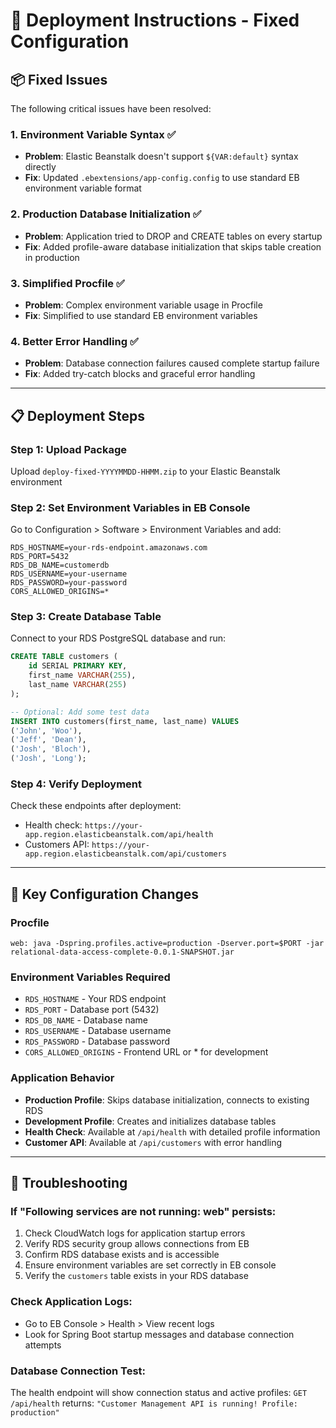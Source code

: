 # 🚀 Deployment Instructions - Fixed Configuration

## 📦 **Fixed Issues**

The following critical issues have been resolved:

### 1. **Environment Variable Syntax** ✅
- **Problem**: Elastic Beanstalk doesn't support `${VAR:default}` syntax directly
- **Fix**: Updated `.ebextensions/app-config.config` to use standard EB environment variable format

### 2. **Production Database Initialization** ✅  
- **Problem**: Application tried to DROP and CREATE tables on every startup
- **Fix**: Added profile-aware database initialization that skips table creation in production

### 3. **Simplified Procfile** ✅
- **Problem**: Complex environment variable usage in Procfile
- **Fix**: Simplified to use standard EB environment variables

### 4. **Better Error Handling** ✅
- **Problem**: Database connection failures caused complete startup failure
- **Fix**: Added try-catch blocks and graceful error handling

---

## 📋 **Deployment Steps**

### **Step 1: Upload Package**
Upload `deploy-fixed-YYYYMMDD-HHMM.zip` to your Elastic Beanstalk environment

### **Step 2: Set Environment Variables in EB Console**
Go to Configuration > Software > Environment Variables and add:

```
RDS_HOSTNAME=your-rds-endpoint.amazonaws.com
RDS_PORT=5432
RDS_DB_NAME=customerdb
RDS_USERNAME=your-username
RDS_PASSWORD=your-password
CORS_ALLOWED_ORIGINS=*
```

### **Step 3: Create Database Table**
Connect to your RDS PostgreSQL database and run:

```sql
CREATE TABLE customers (
    id SERIAL PRIMARY KEY, 
    first_name VARCHAR(255), 
    last_name VARCHAR(255)
);

-- Optional: Add some test data
INSERT INTO customers(first_name, last_name) VALUES 
('John', 'Woo'),
('Jeff', 'Dean'),
('Josh', 'Bloch'),
('Josh', 'Long');
```

### **Step 4: Verify Deployment**
Check these endpoints after deployment:
- Health check: `https://your-app.region.elasticbeanstalk.com/api/health`
- Customers API: `https://your-app.region.elasticbeanstalk.com/api/customers`

---

## 🔧 **Key Configuration Changes**

### **Procfile**
```
web: java -Dspring.profiles.active=production -Dserver.port=$PORT -jar relational-data-access-complete-0.0.1-SNAPSHOT.jar
```

### **Environment Variables Required**
- `RDS_HOSTNAME` - Your RDS endpoint
- `RDS_PORT` - Database port (5432)
- `RDS_DB_NAME` - Database name
- `RDS_USERNAME` - Database username  
- `RDS_PASSWORD` - Database password
- `CORS_ALLOWED_ORIGINS` - Frontend URL or * for development

### **Application Behavior**
- **Production Profile**: Skips database initialization, connects to existing RDS
- **Development Profile**: Creates and initializes database tables
- **Health Check**: Available at `/api/health` with detailed profile information
- **Customer API**: Available at `/api/customers` with error handling

---

## 🐛 **Troubleshooting**

### **If "Following services are not running: web" persists:**
1. Check CloudWatch logs for application startup errors
2. Verify RDS security group allows connections from EB
3. Confirm RDS database exists and is accessible
4. Ensure environment variables are set correctly in EB console
5. Verify the `customers` table exists in your RDS database

### **Check Application Logs:**
- Go to EB Console > Health > View recent logs
- Look for Spring Boot startup messages and database connection attempts

### **Database Connection Test:**
The health endpoint will show connection status and active profiles:
`GET /api/health` returns: `"Customer Management API is running! Profile: production"`